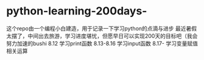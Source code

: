 # python-learning-200days-
这个repo由一个编程小白建造，用于记录一下学习python的点滴与进步
最近暑假太摆了，中间出去旅游，学习进度堪忧，但愿早日可以实现200天的目标吧（我会努力加速的bushi
8.12 学习print函数
8.13-8.16 学习input函数
8.17-     学习变量赋值 相关运算
